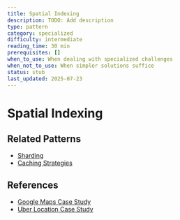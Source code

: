 ```yaml
---
title: Spatial Indexing
description: TODO: Add description
type: pattern
category: specialized
difficulty: intermediate
reading_time: 30 min
prerequisites: []
when_to_use: When dealing with specialized challenges
when_not_to_use: When simpler solutions suffice
status: stub
last_updated: 2025-07-23
---
```

# Spatial Indexing



## Related Patterns
- [Sharding](/patterns/sharding)
- [Caching Strategies](/patterns/caching-strategies)

## References
- [Google Maps Case Study](/case-studies/google-maps)
- [Uber Location Case Study](/case-studies/uber-location)